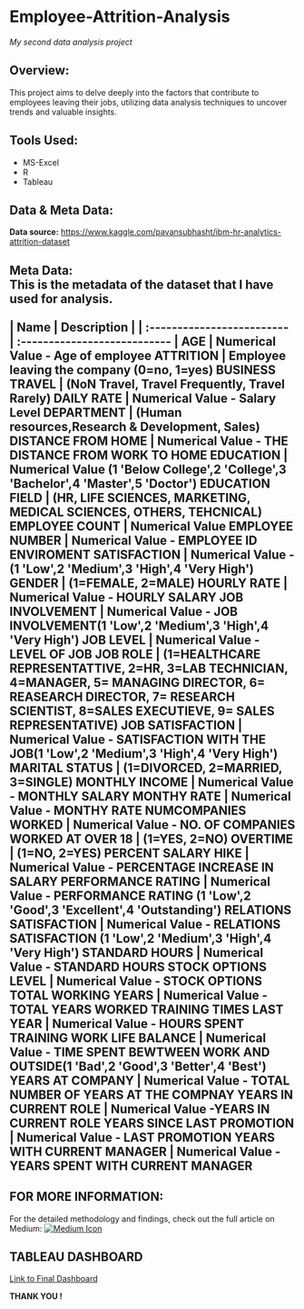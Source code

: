 # Employee-Attrition-Analysis
*My second data analysis project*

## Overview:
This project aims to delve deeply into the factors that contribute to employees leaving their jobs, utilizing data analysis techniques to uncover trends and valuable insights.

## Tools Used:
- MS-Excel
- R
- Tableau
  
## Data & Meta Data:
**Data source:** https://www.kaggle.com/pavansubhasht/ibm-hr-analytics-attrition-dataset

**Meta Data:**  
This is the metadata of the dataset that I have used for analysis. <br>  
|            Name            |	            Description                                                                                   |
| :------------------------- | :--------------------------- |
AGE                         |     Numerical Value - Age of employee
ATTRITION                   |     Employee leaving the company (0=no, 1=yes)
BUSINESS TRAVEL             |     (NoN Travel, Travel Frequently, Travel Rarely)
DAILY RATE	                |     Numerical Value - Salary Level
DEPARTMENT	                |     (Human resources,Research & Development, Sales)
DISTANCE FROM HOME          |  	  Numerical Value - THE DISTANCE FROM WORK TO HOME
EDUCATION	                  |     Numerical Value (1 'Below College',2 'College',3 'Bachelor',4 'Master',5 'Doctor')
EDUCATION FIELD	            |    (HR, LIFE SCIENCES, MARKETING, MEDICAL SCIENCES, OTHERS, TEHCNICAL)
EMPLOYEE COUNT	            |    Numerical Value
EMPLOYEE NUMBER	            |    Numerical Value - EMPLOYEE ID
ENVIROMENT SATISFACTION	    |    Numerical Value - (1 'Low',2 'Medium',3 'High',4 'Very High')
GENDER	                    |    (1=FEMALE, 2=MALE)
HOURLY RATE	                |    Numerical Value - HOURLY SALARY
JOB INVOLVEMENT	            |    Numerical Value - JOB INVOLVEMENT(1 'Low',2 'Medium',3 'High',4 'Very High')
JOB LEVEL	                  |    Numerical Value - LEVEL OF JOB
JOB ROLE	                  |    (1=HEALTHCARE REPRESENTATTIVE, 2=HR, 3=LAB TECHNICIAN, 4=MANAGER, 5= MANAGING DIRECTOR, 6= REASEARCH DIRECTOR, 7= RESEARCH SCIENTIST, 8=SALES EXECUTIEVE, 9= SALES REPRESENTATIVE)
JOB SATISFACTION	          |    Numerical Value - SATISFACTION WITH THE JOB(1 'Low',2 'Medium',3 'High',4 'Very High')
MARITAL STATUS	            |    (1=DIVORCED, 2=MARRIED, 3=SINGLE)
MONTHLY INCOME	            |    Numerical Value - MONTHLY SALARY
MONTHY RATE	                |    Numerical Value - MONTHY RATE
NUMCOMPANIES WORKED	        |    Numerical Value - NO. OF COMPANIES WORKED AT
OVER 18	                    |    (1=YES, 2=NO)
OVERTIME	                  |    (1=NO, 2=YES)
PERCENT SALARY HIKE	        |    Numerical Value - PERCENTAGE INCREASE IN SALARY
PERFORMANCE RATING	        |    Numerical Value - PERFORMANCE RATING (1 'Low',2 'Good',3 'Excellent',4 'Outstanding')
RELATIONS SATISFACTION	    |    Numerical Value - RELATIONS SATISFACTION (1 'Low',2 'Medium',3 'High',4 'Very High')
STANDARD HOURS	            |    Numerical Value - STANDARD HOURS
STOCK OPTIONS LEVEL  	      |    Numerical Value - STOCK OPTIONS
TOTAL WORKING YEARS	        |    Numerical Value - TOTAL YEARS WORKED
TRAINING TIMES LAST YEAR    |    Numerical Value - HOURS SPENT TRAINING
WORK LIFE BALANCE	          |    Numerical Value - TIME SPENT BEWTWEEN WORK AND OUTSIDE(1 'Bad',2 'Good',3 'Better',4 'Best')
YEARS AT COMPANY	          |    Numerical Value - TOTAL NUMBER OF YEARS AT THE COMPNAY
YEARS IN CURRENT ROLE	      |    Numerical Value -YEARS IN CURRENT ROLE
YEARS SINCE LAST PROMOTION  |    Numerical Value - LAST PROMOTION
YEARS WITH CURRENT MANAGER	|    Numerical Value - YEARS SPENT WITH CURRENT MANAGER
----

## FOR MORE INFORMATION:
For the detailed methodology and findings, check out the full article on Medium: 
[![Medium Icon](https://img.shields.io/badge/Medium-12100E?style=for-the-badge&logo=medium&logoColor=white)](https://medium.com/@ria332hdh/employee-attrition-analysis-75c44f354679)


## TABLEAU DASHBOARD

[Link to Final Dashboard](https://public.tableau.com/views/employee_attrition_16990248611900/overview?:language=en-US&:display_count=n&:origin=viz_share_link)

**THANK YOU !**
